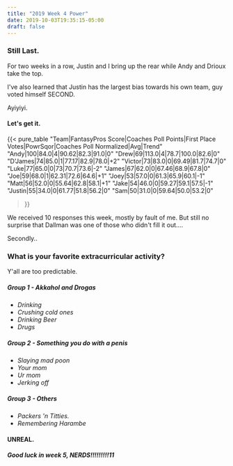```yaml
---
title: "2019 Week 4 Power"
date: 2019-10-03T19:35:15-05:00
draft: false 
---
```


### Still Last.

For two weeks in a row, Justin and I bring up the rear while Andy and Drioux take the top.

I've also learned that Justin has the largest bias towards his own team, guy voted himself SECOND.

Ayiyiyi.

#### Let's get it.

{{< pure_table
"Team|FantasyPros Score|Coaches Poll Points|First Place Votes|PowrSqor|Coaches Poll Normalized|Avg|Trend"
"Andy|100|84.0|4|90.62|82.3|91.0|0"
"Drew|69|113.0|4|78.7|100.0|82.6|0"
"D'James|74|85.0|1|77.17|82.9|78.0|+2"
"Victor|73|83.0|0|69.49|81.7|74.7|0"
"Luke|77|65.0|0|73|70.7|73.6|-2"
"James|67|62.0|0|67.46|68.9|67.8|0"
"Joe|59|68.0|1|62.31|72.6|64.6|+1"
"Joey|53|57.0|0|61.3|65.9|60.1|-1"
"Matt|56|52.0|0|55.64|62.8|58.1|+1"
"Jake|54|46.0|0|59.27|59.1|57.5|-1"
"Justin|55|34.0|0|61.77|51.8|56.2|0"
"Sam|50|31.0|0|59.64|50.0|53.2|0"
>}}


We received 10 responses this week, mostly by fault of me. But still no surprise that Dallman was one of those
who didn't fill it out....


Secondly..

### What is your favorite extracurricular activity?

Y'all are too predictable.

##### Group 1 - Akkahol and Drogas
* *Drinking*
* *Crushing cold ones*
* *Drinking Beer*
* *Drugs*

##### Group 2 - Something you do with a penis
* *Slaying mad poon*
* *Your mom*
* *Ur mom*
* *Jerking off*

##### Group 3 - Others
* *Packers 'n Titties.*
* *Remembering Harambe*

#### UNREAL.

##### Good luck in week 5, NERDS!!!!!!!!!11


